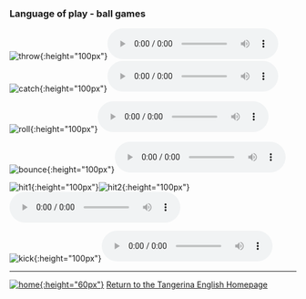 ### Language of play - ball games

![throw](https://1blockatatime.github.io/English/images2/throw.gif){:height="100px"}<audio src="https://1blockatatime.github.io/English/audio/throw.mp3" controls preload></audio>    
![catch](https://1blockatatime.github.io/English/images2/catch.gif){:height="100px"}<audio src="audio/catch.mp3" controls preload></audio>     

![roll](https://1blockatatime.github.io/English/images2/roll.gif){:height="100px"}<audio src="audio/roll.mp3" controls preload></audio>     

![bounce](https://1blockatatime.github.io/English/images2/bounce.gif){:height="100px"}<audio src="audio/bounce.mp3" controls preload></audio>     

![hit1](https://1blockatatime.github.io/English/images2/hit1.gif){:height="100px"}![hit2](https://1blockatatime.github.io/English/images2/hit2.gif){:height="100px"}<audio src="audio/hit.mp3" controls preload></audio>   

![kick](https://1blockatatime.github.io/English/images2/kick.gif){:height="100px"}<audio src="audio/kick.mp3" controls preload></audio>   

***
[![home](https://1blockatatime.github.io/English/images/home.png){:height="60px"}](https://tangerina-pt.github.io/English) [Return to the Tangerina English Homepage](https://tangerina-pt.github.io/English) 
